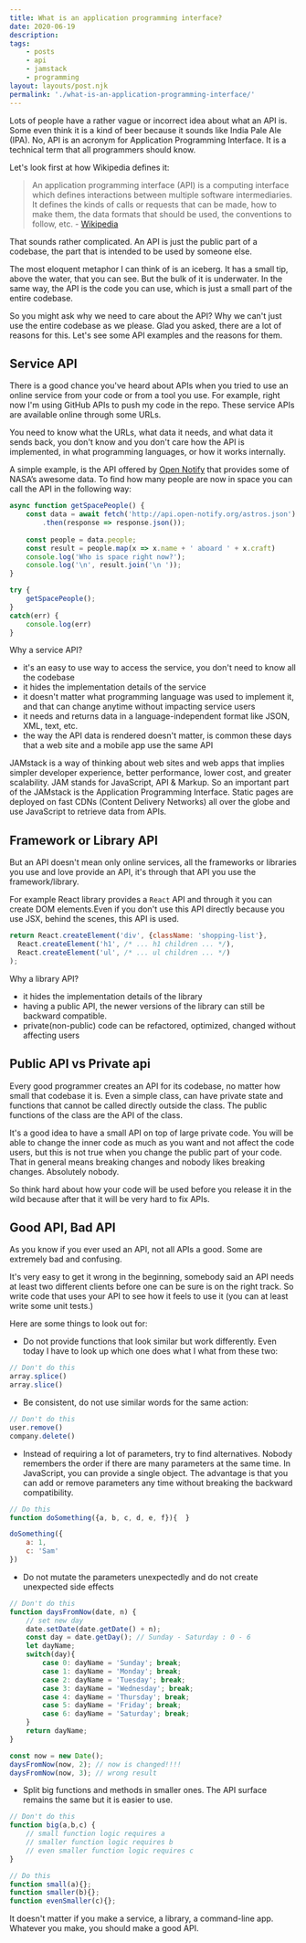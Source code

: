 ```yaml
---
title: What is an application programming interface?
date: 2020-06-19
description:     
tags: 
    - posts
    - api
    - jamstack
    - programming
layout: layouts/post.njk    
permalink: './what-is-an-application-programming-interface/'    
---
```


Lots of people have a rather vague or incorrect idea about what an API is. Some even think it is a kind of beer because it sounds like India Pale Ale (IPA). No, API is an acronym for Application Programming Interface. It is a technical term that all programmers should know. 

Let's look first at how Wikipedia defines it:

> An application programming interface (API) is a computing interface which defines interactions between multiple software intermediaries. It defines the kinds of calls or requests that can be made, how to make them, the data formats that should be used, the conventions to follow, etc. - [Wikipedia](https://en.wikipedia.org/wiki/Application_programming_interface)
 
That sounds rather complicated. An API is just the public part of a codebase, the part that is intended to be used by someone else.

The most eloquent metaphor I can think of is an iceberg. It has a small tip, above the water, that you can see. But the bulk of it is underwater. In the same way, the API is the code you can use, which is just a small part 
of the entire codebase. 

So you might ask why we need to care about the API? Why we can't just use the entire codebase as we please. Glad you asked, there are a lot of reasons for this. Let's see some API examples and the reasons for them. 

## Service API 
There is a good chance you've heard about APIs when you tried to use an online service from your code or from a tool you use. For example, right now I'm using GitHub APIs to push my code in the repo.
These service APIs are available online through some URLs. 

You need to know what the URLs, what data it needs, and what data it sends back, you don't know and you don't care how the API is implemented, in what programming languages, or how it works internally.

A simple example, is the API offered by [Open Notify](http://open-notify.org/) that provides some of NASA’s awesome data. To find how many people are now in space you can call the API in the following way:
``` js
async function getSpacePeople() {
    const data = await fetch('http://api.open-notify.org/astros.json')
        .then(response => response.json());
    
    const people = data.people;
    const result = people.map(x => x.name + ' aboard ' + x.craft)
    console.log('Who is space right now?');
    console.log('\n', result.join('\n '));   
}

try {
    getSpacePeople();
} 
catch(err) {
    console.log(err)
}     
```
Why a service API?
* it's an easy to use way to access the service, you don't need to know all the codebase
* it hides the implementation details of the service
* it doesn't matter what programming language was used to implement it, and that can change anytime without impacting service users
* it needs and returns data in a language-independent format like JSON, XML, text, etc.
* the way the API data is rendered doesn't matter, is common these days that a web site and a mobile app use the same API

JAMstack is a way of thinking about web sites and web apps that implies simpler developer experience, better performance, lower cost, and greater scalability. JAM stands for JavaScript, API & Markup. So an important part of the JAMstack is the Application Programming Interface. Static pages are deployed on fast CDNs (Content Delivery Networks) all over the globe and use JavaScript to retrieve data from APIs.



## Framework or Library API
But an API doesn't mean only online services, all the frameworks or libraries you use and love provide an API,  it's through that API you use the framework/library.

For example React library provides a `React` API and through it you can create DOM elements.Even if you don't use this API directly because you use JSX, behind the scenes, this API is used.

``` js
return React.createElement('div', {className: 'shopping-list'},
  React.createElement('h1', /* ... h1 children ... */),
  React.createElement('ul', /* ... ul children ... */)
);
```
Why a library API?
* it hides the implementation details of the library
* having a public API, the newer versions of the library can still be backward compatible.
* private(non-public) code can be refactored, optimized, changed without affecting users


## Public API vs Private api
Every good programmer creates an API for its codebase, no matter how small that codebase it is.
Even a simple class, can have private state and functions that cannot be called directly outside the class. 
The public functions of the class are the API of the class.

It's a good idea to have a small API on top of large private code. You will be able to change the inner code 
as much as you want and not affect the code users, but this is not true when you change the public part of your 
code. That in general means breaking changes and nobody likes breaking changes. Absolutely nobody.

So think hard about how your code will be used before you release it in the wild because after that it will 
be very hard to fix APIs.


## Good API, Bad API
As you know if you ever used an API, not all APIs a good. Some are extremely bad and confusing.

It's very easy to get it wrong in the beginning, somebody said an API needs at least two different clients
before one can be sure is on the right track. So write code that uses your API to see how it feels to use it 
(you can at least write some unit tests.)

Here are some things to look out for:

* Do not provide functions that look similar but work differently. Even today I have to look up which
one does what I what from these two: 
``` js
// Don't do this
array.splice() 
array.slice()
```

* Be consistent, do not use similar words for the same action:
``` js
// Don't do this
user.remove()
company.delete()
```

* Instead of requiring a lot of parameters, try to find alternatives. 
Nobody remembers the order if there are many parameters at the same time. 
In JavaScript, you can provide a single object. The advantage is that you can add or remove parameters any time 
without breaking the backward compatibility. 

``` js
// Do this
function doSomething({a, b, c, d, e, f}){  }

doSomething({
    a: 1,
    c: 'Sam'
})
```
* Do not mutate the parameters unexpectedly and do not create unexpected side effects

``` js
// Don't do this
function daysFromNow(date, n) {
    // set new day 
    date.setDate(date.getDate() + n);
    const day = date.getDay(); // Sunday - Saturday : 0 - 6
    let dayName;
    switch(day){
        case 0: dayName = 'Sunday'; break;
        case 1: dayName = 'Monday'; break;
        case 2: dayName = 'Tuesday'; break;
        case 3: dayName = 'Wednesday'; break;
        case 4: dayName = 'Thursday'; break;
        case 5: dayName = 'Friday'; break;
        case 6: dayName = 'Saturday'; break;
    }
    return dayName;
}

const now = new Date();
daysFromNow(now, 2); // now is changed!!!!
daysFromNow(now, 3); // wrong result
```
* Split big functions and methods in smaller ones. The API surface remains the same but it is easier to use.
``` js
// Don't do this
function big(a,b,c) {
    // small function logic requires a
    // smaller function logic requires b
    // even smaller function logic requires c
}

// Do this
function small(a){};
function smaller(b){};
function evenSmaller(c){};
```


It doesn't matter if you make a service, a library, a command-line app. 
Whatever you make, you should make a good API.

